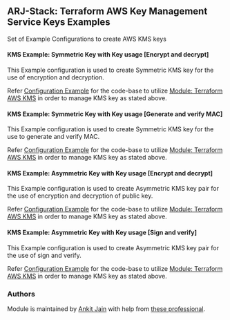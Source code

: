 ## ARJ-Stack: Terraform AWS Key Management Service Keys Examples

Set of Example Configurations to create AWS KMS keys

#### KMS Example: Symmetric Key with Key usage [Encrypt and decrypt]

This Example configuration is used to create Symmetric KMS key for the use of encryption and decryption.

Refer [Configuration Example](https://github.com/ankit-jn/terraform-aws-examples/tree/main/aws-kms/symmetric-encryption) for the code-base to utilize [Module: Terraform AWS KMS](https://github.com/ankit-jn/terraform-aws-kms) in order to manage KMS key as stated above.

#### KMS Example: Symmetric Key with Key usage [Generate and verify MAC]

This Example configuration is used to create Symmetric KMS key for the use to generate and verify MAC.

Refer [Configuration Example](https://github.com/ankit-jn/terraform-aws-examples/tree/main/aws-kms/symmetric-hmac) for the code-base to utilize [Module: Terraform AWS KMS](https://github.com/ankit-jn/terraform-aws-kms) in order to manage KMS key as stated above.

#### KMS Example: Asymmetric Key with Key usage [Encrypt and decrypt]

This Example configuration is used to create Asymmetric KMS key pair for the use of encryption and decryption of public key.

Refer [Configuration Example](https://github.com/ankit-jn/terraform-aws-examples/tree/main/aws-kms/asymmetric-encryption) for the code-base to utilize [Module: Terraform AWS KMS](https://github.com/ankit-jn/terraform-aws-kms) in order to manage KMS key as stated above.

#### KMS Example: Asymmetric Key with Key usage [Sign and verify]

This Example configuration is used to create Asymmetric KMS key pair for the use of sign and verify.

Refer [Configuration Example](https://github.com/ankit-jn/terraform-aws-examples/tree/main/aws-kms/asymmetric-sign-verify) for the code-base to utilize [Module: Terraform AWS KMS](https://github.com/ankit-jn/terraform-aws-kms) in order to manage KMS key as stated above.

### Authors

Module is maintained by [Ankit Jain](https://github.com/ankit-jn) with help from [these professional](https://github.com/ankit-jn/terraform-aws-examples/graphs/contributors).
